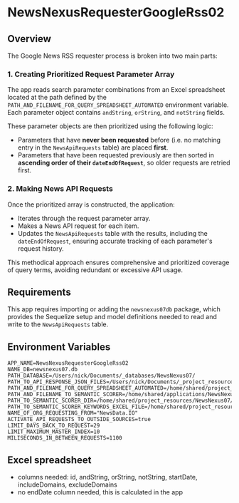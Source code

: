 # NewsNexusRequesterGoogleRss02

## Overview

The Google News RSS requester process is broken into two main parts:

### 1. Creating Prioritized Request Parameter Array

The app reads search parameter combinations from an Excel spreadsheet located at the path defined by the `PATH_AND_FILENAME_FOR_QUERY_SPREADSHEET_AUTOMATED` environment variable. Each parameter object contains `andString`, `orString`, and `notString` fields.

These parameter objects are then prioritized using the following logic:

- Parameters that have **never been requested** before (i.e. no matching entry in the `NewsApiRequests` table) are placed **first**.
- Parameters that have been requested previously are then sorted in **ascending order of their `dateEndOfRequest`**, so older requests are retried first.

### 2. Making News API Requests

Once the prioritized array is constructed, the application:

- Iterates through the request parameter array.
- Makes a News API request for each item.
- Updates the `NewsApiRequests` table with the results, including the `dateEndOfRequest`, ensuring accurate tracking of each parameter's request history.

This methodical approach ensures comprehensive and prioritized coverage of query terms, avoiding redundant or excessive API usage.

## Requirements

This app requires importing or adding the `newsnexus07db` package, which provides the Sequelize setup and model definitions needed to read and write to the `NewsApiRequests` table.

## Environment Variables

```
APP_NAME=NewsNexusRequesterGoogleRss02
NAME_DB=newsnexus07.db
PATH_DATABASE=/Users/nick/Documents/_databases/NewsNexus07/
PATH_TO_API_RESPONSE_JSON_FILES=/Users/nick/Documents/_project_resources/NewsNexus07/api_response_json_files
PATH_AND_FILENAME_FOR_QUERY_SPREADSHEET_AUTOMATED=/home/shared/project_resources/NewsNexus07/utilities/automation_excel_files/AutomatedRequestsNewsDataIo.xlsx
PATH_AND_FILENAME_TO_SEMANTIC_SCORER=/home/shared/applications/NewsNexusSemanticScorer02/index.js
PATH_TO_SEMANTIC_SCORER_DIR=/home/shared/project_resources/NewsNexus07/utilities/semantic_scorer
PATH_TO_SEMANTIC_SCORER_KEYWORDS_EXCEL_FILE=/home/shared/project_resources/NewsNexus07/utilities/semantic_scorer/NewsNexusSemanticScorerKeywords.xlsx
NAME_OF_ORG_REQUESTING_FROM="NewsData.IO"
ACTIVATE_API_REQUESTS_TO_OUTSIDE_SOURCES=true
LIMIT_DAYS_BACK_TO_REQUEST=29
LIMIT_MAXIMUM_MASTER_INDEX=10
MILISECONDS_IN_BETWEEN_REQUESTS=1100
```

## Excel spreadsheet

- columns needed: id, andString, orString, notString, startDate, includeDomains, excludeDomains
- no endDate column needed, this is calculated in the app
